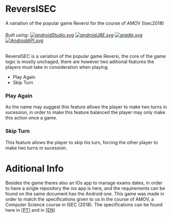 # ReversISEC
A variation of the popular game Reversi for the course of AMOV (Isec2018)

###### Built using:  [![androidStudio.svg](https://img.shields.io/badge/AndroidStudio-3.2.1-orange.svg)](https://developer.android.com/studio/)  [![androidJRE.svg](https://img.shields.io/badge/JRE-1.8.0_152-orange.svg)](https://developer.android.com/studio/) [![gradle.svg](https://img.shields.io/badge/Gradle-4.6-orange.svg)](https://docs.gradle.org/4.6/release-notes.html) [![AndroidAPI.svg](https://img.shields.io/badge/API-22-orange.svg)](https://developer.android.com/about/versions/android-5.1)

ReversISEC is a variation of the popular game Reversi, the core of the game logic is mostly unchaged, there are however two aditional features the players must take in consideration when playing.

 * Play Again
 * Skip Turn
 
 ### Play Again
 As the name may suggest this feature allows the player to make two turns in sucession, in order to make this feature balanced the player may only make this action once a game.
 
 ### Skip Turn
This feature allows the player to skip his turn, forcing the other player to make two turns in sucession.

# Aditional Info
Besides the game theres also an IOs app to manage exams dates, in order to have a single repository the ios app is here, and the requirements can be found on the same document has the Android one.
This game was made in order to match the specifications given to us in the course of AMOV, a Computer Science course in ISEC (2018).
The specifications can be found here in [[PT]](https://github.com/Filmaluco/ReversISEC/blob/master/docs/TrabalhoPratico.pdf) and in [[EN]](https://github.com/Filmaluco/ReversISEC/blob/master/docs/PracticalWork.pdf)
